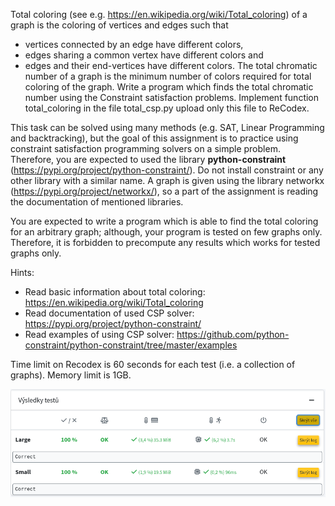 Total coloring (see e.g. https://en.wikipedia.org/wiki/Total_coloring) of a graph is the coloring of vertices and edges such that
* vertices connected by an edge have different colors,
* edges sharing a common vertex have different colors and
* edges and their end-vertices have different colors.
The total chromatic number of a graph is the minimum number of colors required for total coloring of the graph. Write a program which finds the total chromatic number using the Constraint satisfaction problems. Implement function total_coloring in the file total_csp.py upload only this file to ReCodex.

This task can be solved using many methods (e.g. SAT, Linear Programming and backtracking), but the goal of this assignment is to practice using constraint satisfaction programming solvers on a simple problem. Therefore, you are expected to used the library **python-constraint** (https://pypi.org/project/python-constraint/). Do not install constraint or any other library with a similar name. A graph is given using the library networkx (https://pypi.org/project/networkx/), so a part of the assignment is reading the documentation of mentioned libraries.

You are expected to write a program which is able to find the total coloring for an arbitrary graph; although, your program is tested on few graphs only. Therefore, it is forbidden to precompute any results which works for tested graphs only.

Hints:
* Read basic information about total coloring: https://en.wikipedia.org/wiki/Total_coloring
* Read documentation of used CSP solver: https://pypi.org/project/python-constraint/
* Read examples of using CSP solver: https://github.com/python-constraint/python-constraint/tree/master/examples

Time limit on Recodex is 60 seconds for each test (i.e. a collection of graphs). Memory limit is 1GB.

![evaluation](reference_evaluation_on_recodex.png "Evaluation of a reference solution on recodex")

